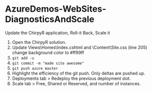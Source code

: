 AzureDemos-WebSites-DiagnosticsAndScale
==============

Update the ChirpyR application, Roll-it Back, Scale it

1.   Open the ChirpyR solution.
2.   Update Views\Homes\Index.cshtml and \Content\Site.css (line 205) change background color to #ff99ff
3.   `git add -u`
4.   `git commit -m "made site awesome"`
5.   `git push azure master`
6.   Highlight the efficiency of the git push. Only deltas are pushed up.
7.   Deployments tab > Redeploy the previous deployment slot.
8.   Scale tab > Free, Shared or Reserved, and number of instances.
